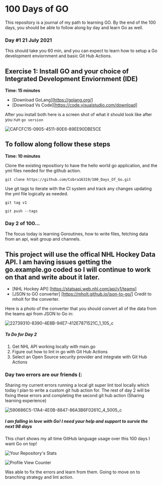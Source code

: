 


# 100 Days of GO

This repository is a journal of my path to learning GO.
By the end of the 100 days, you should be able to follow along by day and learn Go as well.

### Day #1 21 July 2021 

This should take you 60 min, and you can expect to learn how to setup a Go development enviornment and basic Git Hub Actions.


## Exercise 1: Install GO and your choice of Integrated Development Enviornment (IDE)

**Time: 15 minutes**


* [Download GoLang][https://golang.org/]   
* [Download Vs Code][https://code.visualstudio.com/download]

After you install both here is a screen shot of what it should look like after you run `go version` 

![CAFCFC15-0905-4511-80E6-89EE90DBE5CE](https://user-images.githubusercontent.com/46206055/126569451-381c19e0-e306-467d-94e0-9c9ca4224ffa.jpeg)
 


## To follow along follow these steps 

**Time: 10 minutes**

Clone the existing repositiory to have the hello world go application, and the yml files needed for the github action. 

``
git clone https://github.com/Cobra16319/100_Days_Of_Go.git
``  

Use git tags to iterate with the CI system and track any changes updating the yml file logically as needed.


``
git tag v1
``


``
git push --tags
``

### Day 2 of 100...

The focus today is learning Goroutines, how to write files, fetching data from an api, wait group and channels.  


## This project will use the offical NHL Hockey Data API. I am having issues getting the go.example.go coded so I will continue to work on that and write about it later. 


* [NHL Hockey API] [https://statsapi.web.nhl.com/api/v1/teams] 
* [JSON to GO converter] [https://mholt.github.io/json-to-go/] Credit to mholt for the converter. 


Here is a photo of the converter that you should convert all of the data from the teams api from JSON to Go in: 

![22739310-8390-4E8B-94E7-412E7871521C_1_105_c](https://user-images.githubusercontent.com/46206055/126576973-81892e70-6fd3-4105-8d53-31e090e182fc.jpeg)


##### To Do for Day 2 

1. Get NHL API working locally with main.go
2. Figure out how to lint in go with Git Hub Actions
3. Select an Open Source security provider and integrate with Git Hub Actions


### Day two errors are our friends (:

Sharing my current errors running a local git super lint tool locally which today I plan to write a custom git hub action for. The rest of day 2 will be fixing these errors and completing the second git hub action (Sharing learning experience) 


![590686C5-17A4-4E0B-8847-86A3B6F0261C_4_5005_c](https://user-images.githubusercontent.com/46206055/126795648-5cb8b235-a9c9-418a-b6ab-6874f3d7cdbc.jpeg)


 

##### I am falling in love with Go! I need your help and support to survie the next 98 days

This chart shows my all time GitHub language usage over this 100 days I want Go on top! 

![Your Repository's Stats](https://github-readme-stats.vercel.app/api/top-langs/?username=cobra16319&theme=blue-green)

![Profile View Counter](https://komarev.com/ghpvc/?username=cobra16319)

Was able to fix the errors and learn from them. Going to move on to branching strategy and lint action.
